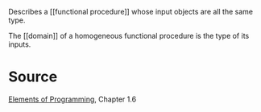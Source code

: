 Describes a [[functional procedure]] whose input objects are all the same type.

The [[domain]] of a homogeneous functional procedure is the type of its inputs.

# Source

[Elements of Programming](http://elementsofprogramming.com/eop.pdf), Chapter 1.6